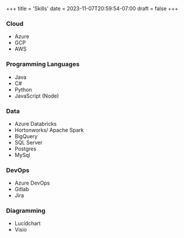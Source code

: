 +++
title = 'Skills'
date = 2023-11-07T20:59:54-07:00
draft = false
+++


### Cloud
- Azure
- GCP
- AWS


### Programming Languages
- Java
- C#
- Python
- JavaScript (Node)

### Data
- Azure Databricks
- Hortonworks/ Apache Spark
- BigQuery
- SQL Server
- Postgres
- MySql

### DevOps
- Azure DevOps
- Gitlab
- Jira

### Diagramming
- Lucidchart
- Visio


